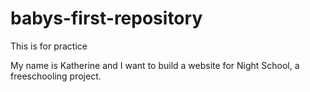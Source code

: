# babys-first-repository
This is for practice

My name is Katherine and I want to build a website for Night School, a freeschooling project.
